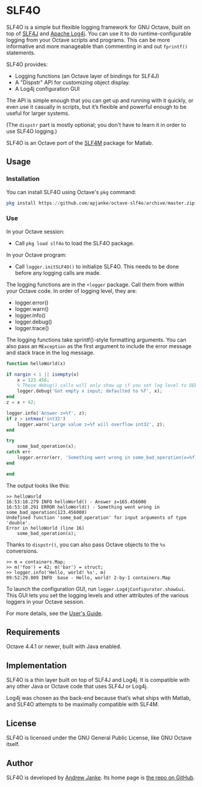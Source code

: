 # SLF4O

SLF4O is a simple but flexible logging framework for GNU Octave, built on top of [SLF4J](https://www.slf4j.org/) and [Apache Log4j](https://logging.apache.org/log4j/2.0/). You can use it to do runtime-configurable logging from your Octave scripts and programs. This can be more informative and more manageable than commenting in and out `fprintf()` statements.

SLF4O provides:

* Logging functions (an Octave layer of bindings for SLF4J)
* A "Dispstr" API for customizing object display.
* A Log4j configuration GUI

The API is simple enough that you can get up and running with it quickly, or even use it casually in scripts, but it’s flexible and powerful enough to be useful for larger systems.

(The `dispstr` part is mostly optional; you don't have to learn it in order to use SLF4O logging.)

SLF4O is an Octave port of the [SLF4M](https://github.com/apjanke/SLF4M) package for Matlab.

## Usage

### Installation

You can install SLF4O using Octave's `pkg` command:

```octave
pkg install https://github.com/apjanke/octave-slf4o/archive/master.zip
```

### Use

In your Octave session:

* Call `pkg load slf4o` to load the SLF4O package.

In your Octave program:

* Call `logger.initSLF4O()` to initialize SLF4O. This needs to be done before any logging calls are made.

The logging functions are in the `+logger` package. Call them from within your Octave
code. In order of logging level, they are:

* logger.error()
* logger.warn()
* logger.info()
* logger.debug()
* logger.trace()

The logging functions take sprintf()-style formatting arguments. You can also pass
an `MException` as the first argument to include the error message and stack
trace in the log message.

```octave
function helloWorld(x)

if nargin < 1 || isempty(x)
    x = 123.456;
    % These debug() calls will only show up if you set log level to DEBUG
    logger.debug('Got empty x input; defaulted to %f', x);
end
z = x + 42;

logger.info('Answer z=%f', z);
if z > intmax('int32')
    logger.warn('Large value z=%f will overflow int32', z);
end

try
    some_bad_operation(x);
catch err
    logger.error(err, 'Something went wrong in some_bad_operation(x=%f)', x);
end

end
```

The output looks like this:

```text
>> helloWorld
16:53:18.279 INFO helloWorld() - Answer z=165.456000
16:53:18.291 ERROR helloWorld() - Something went wrong in some_bad_operation(123.456000)
Undefined function 'some_bad_operation' for input arguments of type 'double'.
Error in helloWorld (line 16)
    some_bad_operation(x);
```

Thanks to `dispstr()`, you can also pass Octave objects to the `%s` conversions.

```text
>> m = containers.Map;
>> m('foo') = 42; m('bar') = struct;
>> logger.info('Hello, world! %s', m)
09:52:29.809 INFO  base - Hello, world! 2-by-1 containers.Map
```

To launch the configuration GUI, run `logger.Log4jConfigurator.showGui`. This GUI lets you set the logging levels and other attributes of the various loggers in your Octave session.

For more details, see the [User's Guide](doc/UserGuide.md).

## Requirements

Octave 4.4.1 or newer, built with Java enabled.

## Implementation

SLF4O is a thin layer built on top of SLF4J and Log4j. It is compatible with any other Java or Octave code that uses SLF4J or Log4j.

Log4j was chosen as the back-end because that’s what ships with Matlab, and SLF4O attempts to be maximally compatible with SLF4M.

## License

SLF4O is licensed under the GNU General Public License, like GNU Octave itself.

## Author

SLF4O is developed by [Andrew Janke](https://apjanke.net). Its home page is [the repo on GitHub](https://github.com/apjanke/SLF4O).
